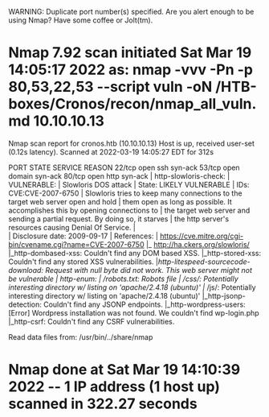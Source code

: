 WARNING: Duplicate port number(s) specified.  Are you alert enough to be using Nmap?  Have some coffee or Jolt(tm).
# Nmap 7.92 scan initiated Sat Mar 19 14:05:17 2022 as: nmap -vvv -Pn -p 80,53,22,53 --script vuln -oN /HTB-boxes/Cronos/recon/nmap_all_vuln.md 10.10.10.13
Nmap scan report for cronos.htb (10.10.10.13)
Host is up, received user-set (0.12s latency).
Scanned at 2022-03-19 14:05:27 EDT for 312s

PORT   STATE SERVICE REASON
22/tcp open  ssh     syn-ack
53/tcp open  domain  syn-ack
80/tcp open  http    syn-ack
| http-slowloris-check: 
|   VULNERABLE:
|   Slowloris DOS attack
|     State: LIKELY VULNERABLE
|     IDs:  CVE:CVE-2007-6750
|       Slowloris tries to keep many connections to the target web server open and hold
|       them open as long as possible.  It accomplishes this by opening connections to
|       the target web server and sending a partial request. By doing so, it starves
|       the http server's resources causing Denial Of Service.
|       
|     Disclosure date: 2009-09-17
|     References:
|       https://cve.mitre.org/cgi-bin/cvename.cgi?name=CVE-2007-6750
|_      http://ha.ckers.org/slowloris/
|_http-dombased-xss: Couldn't find any DOM based XSS.
|_http-stored-xss: Couldn't find any stored XSS vulnerabilities.
|_http-litespeed-sourcecode-download: Request with null byte did not work. This web server might not be vulnerable
| http-enum: 
|   /robots.txt: Robots file
|   /css/: Potentially interesting directory w/ listing on 'apache/2.4.18 (ubuntu)'
|_  /js/: Potentially interesting directory w/ listing on 'apache/2.4.18 (ubuntu)'
|_http-jsonp-detection: Couldn't find any JSONP endpoints.
|_http-wordpress-users: [Error] Wordpress installation was not found. We couldn't find wp-login.php
|_http-csrf: Couldn't find any CSRF vulnerabilities.

Read data files from: /usr/bin/../share/nmap
# Nmap done at Sat Mar 19 14:10:39 2022 -- 1 IP address (1 host up) scanned in 322.27 seconds
